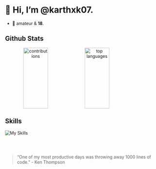 # 👋 Hi, I’m @karthxk07.<br/>
 - 👀 amateur & **18**.

## Github Stats
<div style="display:flex" align="center">
<img alt="contributions" width="40%" height="200px" src="https://github-readme-stats.vercel.app/api?username=karthxk07&count_private=true&show_icons=true&theme=dark"></img>
<img alt="top languages" width="40%" height="200px" src="https://github-readme-stats.vercel.app/api/top-langs/?username=karthxk07&langs_count=6&layout=compact&theme=dark"></img>
</div>

## Skills

![My Skills](https://skillicons.dev/icons?i=js,html,css,react,python,java)


<br/><br/>

> “One of my most productive days was throwing away 1000 lines of code.” - Ken Thompson

<!---
karthxk07/karthxk07 is a ✨ special ✨ repository because its `README.md` (this file) appears on your GitHub profile.
You can click the Preview link to take a look at your changes.
--->
